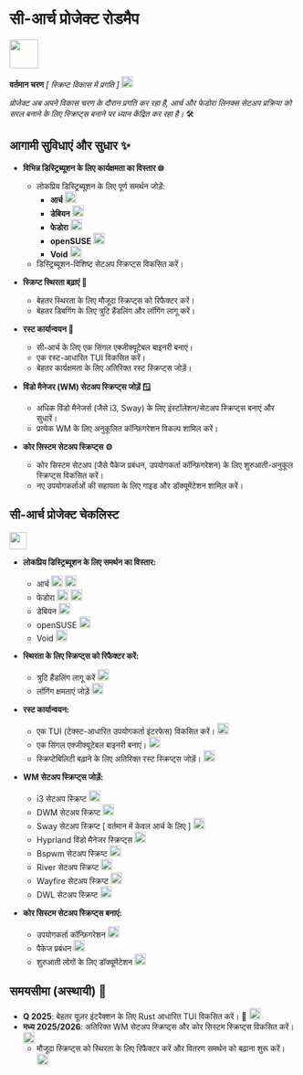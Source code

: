 # सी-आर्च प्रोजेक्ट रोडमैप 
<img src="https://img.icons8.com/?size=80&id=CBfO8TrnezXC&format=png" width="50" />

**वर्तमान चरण** *[ स्क्रिप्ट विकास में प्रगति ]* <img src="https://cdn-icons-png.flaticon.com/128/4315/4315445.png" width="20" /> 

*प्रोजेक्ट अब अपने विकास चरण के दौरान प्रगति कर रहा है, आर्च और फेडोरा लिनक्स सेटअप प्रक्रिया को सरल बनाने के लिए स्क्रिप्ट्स बनाने पर ध्यान केंद्रित कर रहा है।* 🛠️

## आगामी सुविधाएं और सुधार ✨

- **विभिन्न डिस्ट्रिब्यूशन के लिए कार्यक्षमता का विस्तार 🌐**
   - लोकप्रिय डिस्ट्रिब्यूशन के लिए पूर्ण समर्थन जोड़ें:
     - **आर्च** <img src="https://img.icons8.com/?size=48&id=uIXgLv5iSlLJ&format=png" width="20" />
     - **डेबियन** <img src="https://img.icons8.com/?size=48&id=17838&format=png" width="20" /> 
     - **फेडोरा** <img src="https://img.icons8.com/?size=48&id=ZbBhBW0N2q3D&format=png" width="20" />
     - **openSUSE** <img src="https://cdn0.iconfinder.com/data/icons/flat-round-system/512/opensuse-512.png" width="20" /> 
     - **Void** <img src="https://upload.wikimedia.org/wikipedia/commons/thumb/0/02/Void_Linux_logo.svg/256px-Void_Linux_logo.svg.png" width="20" /> 
   - डिस्ट्रिब्यूशन-विशिष्ट सेटअप स्क्रिप्ट्स विकसित करें।

- **स्क्रिप्ट स्थिरता बढ़ाएं 🔧**
   - बेहतर स्थिरता के लिए मौजूदा स्क्रिप्ट्स को रिफैक्टर करें।
   - बेहतर डिबगिंग के लिए त्रुटि हैंडलिंग और लॉगिंग लागू करें।

- **रस्ट कार्यान्वयन 🦀**
  - सी-आर्च के लिए एक सिंगल एक्जीक्यूटेबल बाइनरी बनाएं। 
  - एक रस्ट-आधारित TUI विकसित करें। 
  - बेहतर कार्यक्षमता के लिए अतिरिक्त रस्ट स्क्रिप्ट्स जोड़ें। 

- **विंडो मैनेजर (WM) सेटअप स्क्रिप्ट्स जोड़ें 🪟**
   - अधिक विंडो मैनेजर्स (जैसे i3, Sway) के लिए इंस्टॉलेशन/सेटअप स्क्रिप्ट्स बनाएं और सुधारें।
   - प्रत्येक WM के लिए अनुकूलित कॉन्फ़िगरेशन विकल्प शामिल करें।

- **कोर सिस्टम सेटअप स्क्रिप्ट्स ⚙️**
   - कोर सिस्टम सेटअप (जैसे पैकेज प्रबंधन, उपयोगकर्ता कॉन्फ़िगरेशन) के लिए शुरुआती-अनुकूल स्क्रिप्ट्स विकसित करें।
   - नए उपयोगकर्ताओं की सहायता के लिए गाइड और डॉक्यूमेंटेशन शामिल करें।

## सी-आर्च प्रोजेक्ट चेकलिस्ट 
<img src="https://cdn-icons-png.flaticon.com/128/8090/8090840.png" width="30" />

- **लोकप्रिय डिस्ट्रिब्यूशन के लिए समर्थन का विस्तार:**

  - आर्च <img src="https://img.icons8.com/?size=48&id=uIXgLv5iSlLJ&format=png" width="20" /> <img src="https://cdn-icons-png.flaticon.com/128/190/190411.png" width="20" /> 
  - फेडोरा <img src="https://img.icons8.com/?size=48&id=ZbBhBW0N2q3D&format=png" width="20" /> <img src="https://cdn-icons-png.flaticon.com/128/190/190411.png" width="20" />
  - डेबियन <img src="https://cdn-icons-png.flaticon.com/128/190/190406.png" width="20" /> 
  - openSUSE <img src="https://cdn-icons-png.flaticon.com/128/190/190406.png" width="20" />
  - Void <img src="https://cdn-icons-png.flaticon.com/128/190/190406.png" width="20" />

- **स्थिरता के लिए स्क्रिप्ट्स को रिफैक्टर करें:**

  - त्रुटि हैंडलिंग लागू करें <img src="https://cdn-icons-png.flaticon.com/128/190/190411.png" width="20" /> 
  - लॉगिंग क्षमताएं जोड़ें <img src="https://cdn-icons-png.flaticon.com/128/190/190411.png" width="20" />

- **रस्ट कार्यान्वयन:**

  - एक TUI (टेक्स्ट-आधारित उपयोगकर्ता इंटरफेस) विकसित करें। <img src="https://cdn-icons-png.flaticon.com/128/190/190411.png" width="20" /> 
  - एक सिंगल एक्जीक्यूटेबल बाइनरी बनाएं। <img src="https://cdn-icons-png.flaticon.com/128/190/190411.png" width="20" /> 
  - स्क्रिप्टेबिलिटी बढ़ाने के लिए अतिरिक्त रस्ट स्क्रिप्ट्स जोड़ें। <img src="https://cdn-icons-png.flaticon.com/128/190/190406.png" width="20" />

- **WM सेटअप स्क्रिप्ट्स जोड़ें:**

  - i3 सेटअप स्क्रिप्ट <img src="https://cdn-icons-png.flaticon.com/128/190/190411.png" width="20" />
  - DWM सेटअप स्क्रिप्ट <img src="https://cdn-icons-png.flaticon.com/128/190/190411.png" width="20" />
  - Sway सेटअप स्क्रिप्ट [ वर्तमान में केवल आर्च के लिए ] <img src="https://cdn-icons-png.flaticon.com/128/190/190411.png" width="20" />
  - Hyprland विंडो मैनेजर स्क्रिप्ट्स <img src="https://cdn-icons-png.flaticon.com/128/190/190411.png" width="20" /> 
  - Bspwm सेटअप स्क्रिप्ट <img src="https://cdn-icons-png.flaticon.com/128/190/190406.png" width="20" />
  - River सेटअप स्क्रिप्ट <img src="https://cdn-icons-png.flaticon.com/128/190/190406.png" width="20" />
  - Wayfire सेटअप स्क्रिप्ट <img src="https://cdn-icons-png.flaticon.com/128/190/190406.png" width="20" />
  - DWL सेटअप स्क्रिप्ट <img src="https://cdn-icons-png.flaticon.com/128/190/190406.png" width="20" />

- **कोर सिस्टम सेटअप स्क्रिप्ट्स बनाएं:**
  
  - उपयोगकर्ता कॉन्फ़िगरेशन <img src="https://cdn-icons-png.flaticon.com/128/190/190411.png" width="20" />
  - पैकेज प्रबंधन <img src="https://cdn-icons-png.flaticon.com/128/190/190411.png" width="20" />
  - शुरुआती लोगों के लिए डॉक्यूमेंटेशन <img src="https://cdn-icons-png.flaticon.com/128/190/190411.png" width="20" />

## समयसीमा (अस्थायी) 📅

- **Q 2025**: बेहतर यूज़र इंटरैक्शन के लिए Rust आधारित TUI विकसित करें। 🦀 <img src="https://cdn-icons-png.flaticon.com/128/190/190411.png" width="20" />
- **मध्य 2025/2026**: अतिरिक्त WM सेटअप स्क्रिप्ट्स और कोर सिस्टम स्क्रिप्ट्स विकसित करें। <img src="https://cdn-icons-png.flaticon.com/128/190/190406.png" width="20" />
  - मौजूदा स्क्रिप्ट्स को स्थिरता के लिए रिफैक्टर करें और वितरण समर्थन को बढ़ाना शुरू करें। <img src="https://cdn-icons-png.flaticon.com/128/190/190406.png" width="20" />